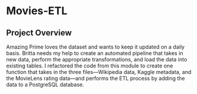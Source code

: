 # Movies-ETL

## Project Overview
Amazing Prime loves the dataset and wants to keep it updated on a daily basis. Britta needs my help to create an automated pipeline that takes in new data, perform the appropriate transformations, and load the data into existing tables. I refactored the code from this module to create one function that takes in the three files—Wikipedia data, Kaggle metadata, and the MovieLens rating data—and performs the ETL process by adding the data to a PostgreSQL database.